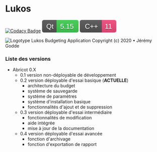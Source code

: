 # Lukos

[![Codacy Badge](https://api.codacy.com/project/badge/Grade/c4513632976540d08d71227e079a7c13)](https://app.codacy.com/manual/JeremyGodde/Lukos?utm_source=github.com&utm_medium=referral&utm_content=JeremyGodde/Lukos&utm_campaign=Badge_Grade_Settings)
![Qt 5.15](https://raw.githubusercontent.com/JeremyGodde/Lukos/18f2d0262fd0e98a3a7e3145ea6acde0345b7345/ressources/Qt%205.15.svg)
![C++11](https://raw.githubusercontent.com/JeremyGodde/Lukos/aad9cebc22c92de70795803e0385308529e2836c/ressources/C%2B%2B%2011.svg)

![Logotype](https://raw.githubusercontent.com/JeremyGodde/Lukos/master/ressources/logo.ico)
Lukos Budgeting Application
Copyright (c) 2020 • Jérémy Godde

### Liste des versions

  - Abricot 0.X
      - 0.1 version non-déployable de développement
      - 0.2 version déployable d'essai basique (**ACTUELLE**)
          - architecture du budget
          - système de sauvegarde
          - système de paramètres
          - système d'installation basique
          - fonctionnalités d'ajout et de suppression
      - 0.3 version déployable d'essai intermédiaire
          - fonctionnalités de modification
          - aide intégrée
          - mise à jour de la documentation
      - 0.4 version déployable d'essai avancée
          - fonction d'archivage
          - fonction d'exportation de rapport
